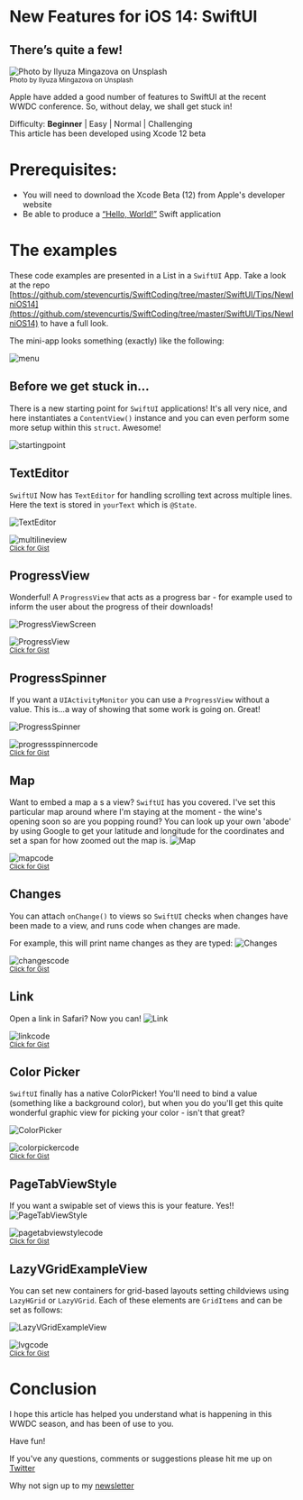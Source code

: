 # New Features for iOS 14: SwiftUI
## There’s quite a few!

![Photo by Ilyuza Mingazova on Unsplash](Images/0*kGYTVxAX9Ce2t3Vp.jpeg)<br/>
<sub>Photo by Ilyuza Mingazova on Unsplash<sub>

Apple have added a good number of features to SwiftUI at the recent WWDC conference. 
So, without delay, we shall get stuck in!

Difficulty: **Beginner** | Easy | Normal | Challenging<br/>
This article has been developed using Xcode 12 beta

# Prerequisites:
* You will need to download the Xcode Beta (12) from Apple's developer website
* Be able to produce a [“Hello, World!”](https://medium.com/@stevenpcurtis.sc/your-first-swift-application-without-a-mac-79598ad839f8) Swift application


# The examples
These code examples are presented in a List in a `SwiftUI` App. Take a look at the repo 
[https://github.com/stevencurtis/SwiftCoding/tree/master/SwiftUI/Tips/NewIniOS14](https://github.com/stevencurtis/SwiftCoding/tree/master/SwiftUI/Tips/NewIniOS14) to have a full look.

The mini-app looks something (exactly) like the following:

![menu](Images/menu.png)<br>

## Before we get stuck in...

There is a new starting point for `SwiftUI` applications! It's all very nice, and here instantiates a `ContentView()` instance and you can even perform some more setup within this `struct`. Awesome!

![startingpoint](Images/startingpoint.png)<br>

## TextEditor
`SwiftUI` Now has `TextEditor` for handling scrolling text across multiple lines. Here the text is stored in `yourText` which is `@State`.

![TextEditor](Images/TextEditor.png)<br>

![multilineview](Images/multilineview.png)<br>
<sub>[Click for Gist](https://gist.github.com/stevencurtis/19b36538ae4c4852bb41aaec08508e12)<sub>

## ProgressView
Wonderful! A `ProgressView` that acts as a progress bar - for example  used to inform the user about the progress of their downloads!

![ProgressViewScreen](Images/ProgressViewScreen.png)<br>

![ProgressView](Images/multilineview.png)<br>
<sub>[Click for Gist](https://gist.github.com/stevencurtis/19b36538ae4c4852bb41aaec08508e12)<sub>


## ProgressSpinner
If you want a `UIActivityMonitor` you can use a `ProgressView` without a value. This is...a way of showing that some work is going on. Great!

![ProgressSpinner](Images/ProgressSpinner.png)<br>

![progressspinnercode](Images/progressspinnercode.png)<br>
<sub>[Click for Gist](https://gist.github.com/stevencurtis/a8e06538704f6fd86005049579d497dc)<sub>

## Map
Want to embed a map a s a view? `SwiftUI` has you covered. I've set this particular map around where I'm staying at the moment - the wine's opening soon so are you popping round? You can look up your own 'abode' by using Google to get your latitude and longitude for the coordinates and set a span for how zoomed out the map is.
![Map](Images/Map.png)<br>

![mapcode](Images/mapcode.png)<br>
<sub>[Click for Gist](https://gist.github.com/stevencurtis/7a3b7cfd1075c5228b24fdfeb5f19223)<sub>

## Changes
You can attach `onChange()` to views so `SwiftUI` checks when changes have been made to a view, and runs code when changes are made.

For example, this will print name changes as they are typed:
![Changes](Images/Changes.png)<br>

![changescode](Images/changescode.png)<br>
<sub>[Click for Gist](https://gist.github.com/stevencurtis/3ef27e4c5604b69683a144caeb50eddc)<sub>

## Link
Open a link in Safari? Now you can!
![Link](Images/Link.png)<br>

![linkcode](Images/linkcode.png)<br>
<sub>[Click for Gist](https://gist.github.com/stevencurtis/eb249d6b735d3c294d18c5b3bca9125d)<sub>


## Color Picker
`SwiftUI` finally has a native ColorPicker! You'll need to bind a value (something like a background color), but when you do you'll get this quite wonderful graphic view for picking your color - isn't that great? 

![ColorPicker](Images/ColorPicker.png)<br>

![colorpickercode](Images/colorpickercode.png)<br>
<sub>[Click for Gist](https://gist.github.com/stevencurtis/76dd65bf5d54a0851852fc4fbb183dd8)<sub>


## PageTabViewStyle
If you want a swipable set of views this is your feature. Yes!!
![PageTabViewStyle](Images/PageTabViewStyle.png)<br>

![pagetabviewstylecode](Images/pagetabviewstylecode.png)<br>
<sub>[Click for Gist](https://gist.github.com/stevencurtis/0adb96bdc12bcd7852366bc2a6cc2bcd)<sub>


## LazyVGridExampleView
You can set new containers for grid-based layouts setting childviews using `LazyHGrid` or `LazyVGrid`. Each of these elements are `GridItems` and can be set as follows: 

![LazyVGridExampleView](Images/LazyVGridExampleView.png)<br>


![lvgcode](Images/lvgcode.png)<br>
<sub>[Click for Gist](https://gist.github.com/stevencurtis/f0f5cab346851829c3f01f3e02d309be)<sub>


# Conclusion
I hope this article has helped you understand what is happening in this WWDC season, and has been of use to you.

Have fun!

If you've any questions, comments or suggestions please hit me up on [Twitter](https://twitter.com/stevenpcurtis) 

Why not sign up to my [newsletter](https://subscribe.to/swiftcodingblog/)
